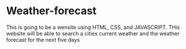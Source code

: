 # Weather-forecast
This is going to be a wensite using HTML, CSS, and JAVASCRIPT. THis website will be able to search a cities current weather and the weather forecast for the next five days
